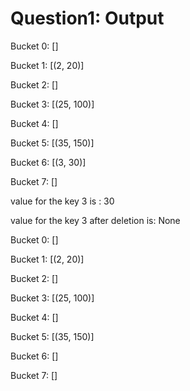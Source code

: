 # Question1: Output

Bucket 0: []

Bucket 1: [(2, 20)]

Bucket 2: []

Bucket 3: [(25, 100)]

Bucket 4: []

Bucket 5: [(35, 150)]

Bucket 6: [(3, 30)]

Bucket 7: []

value for the key 3 is : 30

value for the key 3 after deletion is: None

Bucket 0: []

Bucket 1: [(2, 20)]

Bucket 2: []

Bucket 3: [(25, 100)]

Bucket 4: []

Bucket 5: [(35, 150)]

Bucket 6: []

Bucket 7: []
